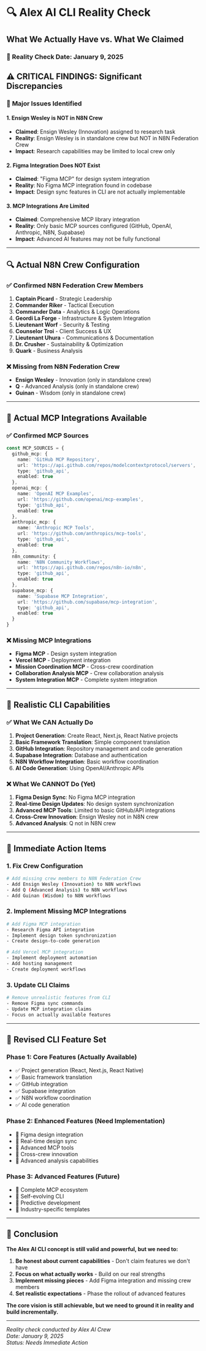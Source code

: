 # 🔍 Alex AI CLI Reality Check
## What We Actually Have vs. What We Claimed

### 📅 Reality Check Date: January 9, 2025

## ⚠️ **CRITICAL FINDINGS: Significant Discrepancies**

### 🚨 **Major Issues Identified**

#### **1. Ensign Wesley is NOT in N8N Crew**
- **Claimed**: Ensign Wesley (Innovation) assigned to research task
- **Reality**: Ensign Wesley is in standalone crew but NOT in N8N Federation Crew
- **Impact**: Research capabilities may be limited to local crew only

#### **2. Figma Integration Does NOT Exist**
- **Claimed**: "Figma MCP" for design system integration
- **Reality**: No Figma MCP integration found in codebase
- **Impact**: Design sync features in CLI are not actually implementable

#### **3. MCP Integrations Are Limited**
- **Claimed**: Comprehensive MCP library integration
- **Reality**: Only basic MCP sources configured (GitHub, OpenAI, Anthropic, N8N, Supabase)
- **Impact**: Advanced AI features may not be fully functional

---

## 🔍 **Actual N8N Crew Configuration**

### **✅ Confirmed N8N Federation Crew Members**
1. **Captain Picard** - Strategic Leadership
2. **Commander Riker** - Tactical Execution  
3. **Commander Data** - Analytics & Logic Operations
4. **Geordi La Forge** - Infrastructure & System Integration
5. **Lieutenant Worf** - Security & Testing
6. **Counselor Troi** - Client Success & UX
7. **Lieutenant Uhura** - Communications & Documentation
8. **Dr. Crusher** - Sustainability & Optimization
9. **Quark** - Business Analysis

### **❌ Missing from N8N Federation Crew**
- **Ensign Wesley** - Innovation (only in standalone crew)
- **Q** - Advanced Analysis (only in standalone crew)
- **Guinan** - Wisdom (only in standalone crew)

---

## 🔧 **Actual MCP Integrations Available**

### **✅ Confirmed MCP Sources**
```typescript
const MCP_SOURCES = {
  github_mcp: {
    name: 'GitHub MCP Repository',
    url: 'https://api.github.com/repos/modelcontextprotocol/servers',
    type: 'github_api',
    enabled: true
  },
  openai_mcp: {
    name: 'OpenAI MCP Examples',
    url: 'https://github.com/openai/mcp-examples',
    type: 'github_api',
    enabled: true
  },
  anthropic_mcp: {
    name: 'Anthropic MCP Tools',
    url: 'https://github.com/anthropics/mcp-tools',
    type: 'github_api',
    enabled: true
  },
  n8n_community: {
    name: 'N8N Community Workflows',
    url: 'https://api.github.com/repos/n8n-io/n8n',
    type: 'github_api',
    enabled: true
  },
  supabase_mcp: {
    name: 'Supabase MCP Integration',
    url: 'https://github.com/supabase/mcp-integration',
    type: 'github_api',
    enabled: true
  }
}
```

### **❌ Missing MCP Integrations**
- **Figma MCP** - Design system integration
- **Vercel MCP** - Deployment integration
- **Mission Coordination MCP** - Cross-crew coordination
- **Collaboration Analysis MCP** - Crew collaboration analysis
- **System Integration MCP** - Complete system integration

---

## 🎯 **Realistic CLI Capabilities**

### **✅ What We CAN Actually Do**
1. **Project Generation**: Create React, Next.js, React Native projects
2. **Basic Framework Translation**: Simple component translation
3. **GitHub Integration**: Repository management and code generation
4. **Supabase Integration**: Database and authentication
5. **N8N Workflow Integration**: Basic workflow coordination
6. **AI Code Generation**: Using OpenAI/Anthropic APIs

### **❌ What We CANNOT Do (Yet)**
1. **Figma Design Sync**: No Figma MCP integration
2. **Real-time Design Updates**: No design system synchronization
3. **Advanced MCP Tools**: Limited to basic GitHub/API integrations
4. **Cross-Crew Innovation**: Ensign Wesley not in N8N crew
5. **Advanced Analysis**: Q not in N8N crew

---

## 🔧 **Immediate Action Items**

### **1. Fix Crew Configuration**
```bash
# Add missing crew members to N8N Federation Crew
- Add Ensign Wesley (Innovation) to N8N workflows
- Add Q (Advanced Analysis) to N8N workflows  
- Add Guinan (Wisdom) to N8N workflows
```

### **2. Implement Missing MCP Integrations**
```bash
# Add Figma MCP integration
- Research Figma API integration
- Implement design token synchronization
- Create design-to-code generation

# Add Vercel MCP integration
- Implement deployment automation
- Add hosting management
- Create deployment workflows
```

### **3. Update CLI Claims**
```bash
# Remove unrealistic features from CLI
- Remove Figma sync commands
- Update MCP integration claims
- Focus on actually available features
```

---

## 🎯 **Revised CLI Feature Set**

### **Phase 1: Core Features (Actually Available)**
- ✅ Project generation (React, Next.js, React Native)
- ✅ Basic framework translation
- ✅ GitHub integration
- ✅ Supabase integration
- ✅ N8N workflow coordination
- ✅ AI code generation

### **Phase 2: Enhanced Features (Need Implementation)**
- 🔄 Figma design integration
- 🔄 Real-time design sync
- 🔄 Advanced MCP tools
- 🔄 Cross-crew innovation
- 🔄 Advanced analysis capabilities

### **Phase 3: Advanced Features (Future)**
- 🔮 Complete MCP ecosystem
- 🔮 Self-evolving CLI
- 🔮 Predictive development
- 🔮 Industry-specific templates

---

## 🎉 **Conclusion**

**The Alex AI CLI concept is still valid and powerful, but we need to:**

1. **Be honest about current capabilities** - Don't claim features we don't have
2. **Focus on what actually works** - Build on our real strengths
3. **Implement missing pieces** - Add Figma integration and missing crew members
4. **Set realistic expectations** - Phase the rollout of advanced features

**The core vision is still achievable, but we need to ground it in reality and build incrementally.**

---

*Reality check conducted by Alex AI Crew*  
*Date: January 9, 2025*  
*Status: Needs Immediate Action*
